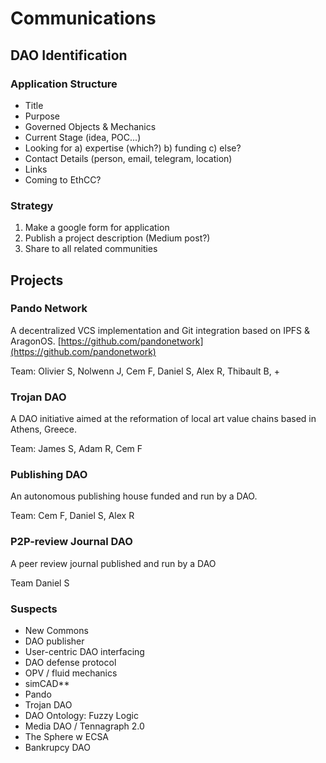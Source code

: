 # Communications

## DAO Identification

### Application Structure

* Title
* Purpose
* Governed Objects & Mechanics
* Current Stage \(idea, POC...\)
* Looking for a\) expertise \(which?\) b\) funding c\) else?
* Contact Details \(person, email, telegram, location\)
* Links
* Coming to EthCC?

### Strategy

1. Make a google form for application
2. Publish a project description \(Medium post?\)
3. Share to all related communities

## Projects

### Pando Network

A decentralized VCS implementation and Git integration based on IPFS & AragonOS. [https://github.com/pandonetwork](https://github.com/pandonetwork)

Team: Olivier S, Nolwenn J, Cem F, Daniel S, Alex R, Thibault B, +

### Trojan DAO

A DAO initiative aimed at the reformation of local art value chains based in Athens, Greece.

Team: James S, Adam R, Cem F

### Publishing DAO

An autonomous publishing house funded and run by a DAO.

Team: Cem F, Daniel S, Alex R

### P2P-review Journal DAO

A peer review journal published and run by a DAO

Team Daniel S

### Suspects

* New Commons
* DAO publisher
* User-centric DAO interfacing
* DAO defense protocol
* OPV / fluid mechanics
* simCAD\*\*
* Pando
* Trojan DAO
* DAO Ontology: Fuzzy Logic
* Media DAO / Tennagraph 2.0
* The Sphere w ECSA
* Bankrupcy DAO

